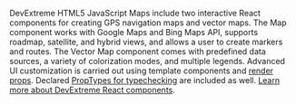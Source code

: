 DevExtreme HTML5 JavaScript Maps include two interactive React components for creating GPS navigation maps and vector maps. The Map component works with Google Maps and Bing Maps API, supports roadmap, satellite, and hybrid views, and allows a&nbsp;user to&nbsp;create markers and routes. The Vector Map component comes with predefined data sources, a&nbsp;variety of&nbsp;colorization modes, and multiple legends. Advanced UI&nbsp;customization is&nbsp;carried out using template components and [render props](https://reactjs.org/docs/render-props.html). Declared [PropTypes for typechecking](https://reactjs.org/docs/typechecking-with-proptypes.html) are included as&nbsp;well. [Learn more about DevExtreme React components](/Documentation/Guide/React_Components/DevExtreme_React_Components/).